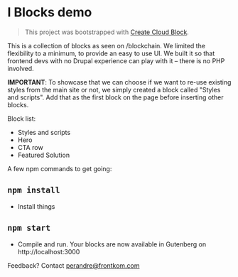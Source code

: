 # I Blocks demo
> This project was bootstrapped with [Create Cloud Block](https://github.com/front/create-cloud-block).

This is a collection of blocks as seen on /blockchain. We limited the flexibility to a minimum, to provide an easy to use UI. We built it so that frontend devs with no Drupal experience can play with it – there is no PHP involved.

**IMPORTANT**: To showcase that we can choose if we want to re-use existing styles from the main site or not, we simply created a block called "Styles and scripts". Add that as the first block on the page before inserting other blocks.

Block list:

- Styles and scripts
- Hero
- CTA row
- Featured Solution

A few npm commands to get going:


## `npm install`
- Install things

## `npm start`
- Compile and run. Your blocks are now available in Gutenberg on http://localhost:3000

Feedback? Contact perandre@frontkom.com


